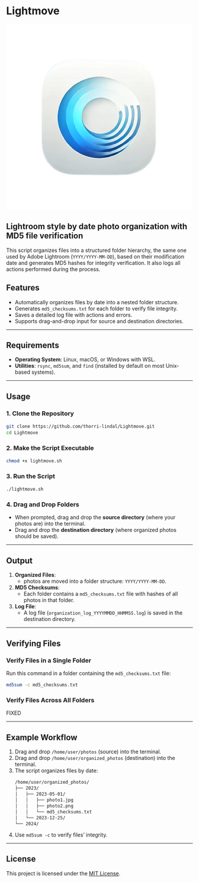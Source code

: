 
# Lightmove
![Alt text](https://raw.githubusercontent.com/thorri-lindal/Lightmove/refs/heads/main/lightmove.png "lightmove")

## Lightroom style by date photo organization with MD5 file verification

This script organizes files into a structured folder hierarchy, the same one used by Adobe Lightroom (`YYYY/YYYY-MM-DD`), based on their modification date and generates MD5 hashes for integrity verification. It also logs all actions performed during the process.

## Features
- Automatically organizes files by date into a nested folder structure.
- Generates `md5_checksums.txt` for each folder to verify file integrity.
- Saves a detailed log file with actions and errors.
- Supports drag-and-drop input for source and destination directories.

---

## Requirements
- **Operating System**: Linux, macOS, or Windows with WSL.
- **Utilities**: `rsync`, `md5sum`, and `find` (installed by default on most Unix-based systems).

---

## Usage

### 1. Clone the Repository
```bash
git clone https://github.com/thorri-lindal/Lightmove.git
cd Lightmove
```

### 2. Make the Script Executable
```bash
chmod +x lightmove.sh
```

### 3. Run the Script
```bash
./lightmove.sh
```

### 4. Drag and Drop Folders
- When prompted, drag and drop the **source directory** (where your photos are) into the terminal.
- Drag and drop the **destination directory** (where organized photos should be saved).

---

## Output
1. **Organized Files**:
   - photos are moved into a folder structure: `YYYY/YYYY-MM-DD`.
2. **MD5 Checksums**:
   - Each folder contains a `md5_checksums.txt` file with hashes of all photos in that folder.
3. **Log File**:
   - A log file (`organization_log_YYYYMMDD_HHMMSS.log`) is saved in the destination directory.

---

## Verifying Files

### Verify Files in a Single Folder
Run this command in a folder containing the `md5_checksums.txt` file:
```bash
md5sum -c md5_checksums.txt
```

### Verify Files Across All Folders
FIXED

---

## Example Workflow

1. Drag and drop `/home/user/photos` (source) into the terminal.
2. Drag and drop `/home/user/organized_photos` (destination) into the terminal.
3. The script organizes files by date:
   ```
   /home/user/organized_photos/
   ├── 2023/
   │   ├── 2023-05-01/
   │   │   ├── photo1.jpg
   │   │   ├── photo2.png
   │   │   └── md5_checksums.txt
   │   └── 2023-12-25/
   └── 2024/
   ```
4. Use `md5sum -c` to verify files’ integrity.

---

## License
This project is licensed under the [MIT License](LICENSE).
